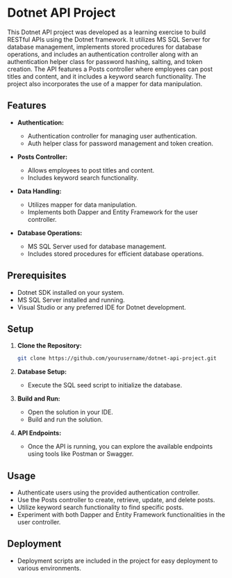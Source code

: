 # Dotnet API Project

This Dotnet API project was developed as a learning exercise to build RESTful APIs using the Dotnet framework. It utilizes MS SQL Server for database management, implements stored procedures for database operations, and includes an authentication controller along with an authentication helper class for password hashing, salting, and token creation. The API features a Posts controller where employees can post titles and content, and it includes a keyword search functionality. The project also incorporates the use of a mapper for data manipulation.

## Features

- **Authentication:**

  - Authentication controller for managing user authentication.
  - Auth helper class for password management and token creation.

- **Posts Controller:**

  - Allows employees to post titles and content.
  - Includes keyword search functionality.

- **Data Handling:**

  - Utilizes mapper for data manipulation.
  - Implements both Dapper and Entity Framework for the user controller.

- **Database Operations:**
  - MS SQL Server used for database management.
  - Includes stored procedures for efficient database operations.

## Prerequisites

- Dotnet SDK installed on your system.
- MS SQL Server installed and running.
- Visual Studio or any preferred IDE for Dotnet development.

## Setup

1. **Clone the Repository:**

   ```bash
   git clone https://github.com/yourusername/dotnet-api-project.git
   ```

2. **Database Setup:**
   - Execute the SQL seed script to initialize the database.
3. **Build and Run:**
   - Open the solution in your IDE.
   - Build and run the solution.
4. **API Endpoints:**
   - Once the API is running, you can explore the available endpoints using tools like Postman or Swagger.

## Usage

- Authenticate users using the provided authentication controller.
- Use the Posts controller to create, retrieve, update, and delete posts.
- Utilize keyword search functionality to find specific posts.
- Experiment with both Dapper and Entity Framework functionalities in the user controller.

## Deployment

- Deployment scripts are included in the project for easy deployment to various environments.
